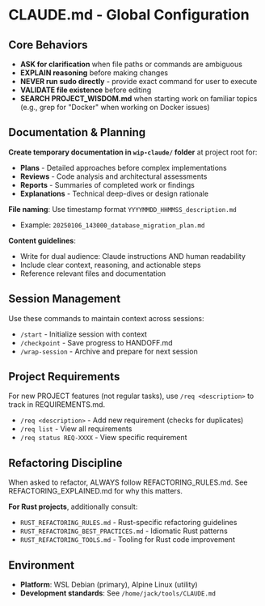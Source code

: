 # CLAUDE.md - Global Configuration

## Core Behaviors

- **ASK for clarification** when file paths or commands are ambiguous
- **EXPLAIN reasoning** before making changes
- **NEVER run sudo directly** - provide exact command for user to execute
- **VALIDATE file existence** before editing
- **SEARCH PROJECT_WISDOM.md** when starting work on familiar topics (e.g., grep for "Docker" when working on Docker issues)

## Documentation & Planning

**Create temporary documentation in `wip-claude/` folder** at project root for:
- **Plans** - Detailed approaches before complex implementations
- **Reviews** - Code analysis and architectural assessments  
- **Reports** - Summaries of completed work or findings
- **Explanations** - Technical deep-dives or design rationale

**File naming**: Use timestamp format `YYYYMMDD_HHMMSS_description.md`
- Example: `20250106_143000_database_migration_plan.md`

**Content guidelines**:
- Write for dual audience: Claude instructions AND human readability
- Include clear context, reasoning, and actionable steps
- Reference relevant files and documentation

## Session Management

Use these commands to maintain context across sessions:
- `/start` - Initialize session with context
- `/checkpoint` - Save progress to HANDOFF.md
- `/wrap-session` - Archive and prepare for next session

## Project Requirements

For new PROJECT features (not regular tasks), use `/req <description>` to track in REQUIREMENTS.md.
- `/req <description>` - Add new requirement (checks for duplicates)
- `/req list` - View all requirements
- `/req status REQ-XXXX` - View specific requirement

## Refactoring Discipline

When asked to refactor, ALWAYS follow REFACTORING_RULES.md.
See REFACTORING_EXPLAINED.md for why this matters.

**For Rust projects**, additionally consult:
- `RUST_REFACTORING_RULES.md` - Rust-specific refactoring guidelines
- `RUST_REFACTORING_BEST_PRACTICES.md` - Idiomatic Rust patterns
- `RUST_REFACTORING_TOOLS.md` - Tooling for Rust code improvement

## Environment

- **Platform**: WSL Debian (primary), Alpine Linux (utility)
- **Development standards**: See `/home/jack/tools/CLAUDE.md`

